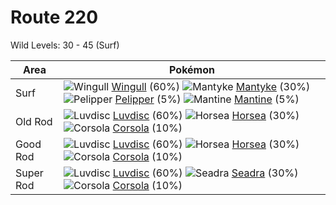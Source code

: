# Route 220
Wild Levels: 30 - 45 (Surf)

Area       | Pokémon
---        | ---
Surf       | ![][278]  [Wingull] (60%) ![][458]  [Mantyke] (30%) ![][279]  [Pelipper] (5%)  ![][226]  [Mantine] (5%)
Old Rod    | ![][370]  [Luvdisc] (60%) ![][116]  [Horsea] (30%) ![][222]  [Corsola] (10%)
Good Rod   | ![][370]  [Luvdisc] (60%) ![][116]  [Horsea] (30%) ![][222]  [Corsola] (10%)
Super Rod  | ![][370]  [Luvdisc] (60%) ![][117]  [Seadra] (30%) ![][222]  [Corsola] (10%)


[116]: https://raw.githubusercontent.com/PokeAPI/sprites/master/sprites/pokemon/116.png "Horsea"
[117]: https://raw.githubusercontent.com/PokeAPI/sprites/master/sprites/pokemon/117.png "Seadra"
[222]: https://raw.githubusercontent.com/PokeAPI/sprites/master/sprites/pokemon/222.png "Corsola"
[226]: https://raw.githubusercontent.com/PokeAPI/sprites/master/sprites/pokemon/226.png "Mantine"
[278]: https://raw.githubusercontent.com/PokeAPI/sprites/master/sprites/pokemon/278.png "Wingull"
[279]: https://raw.githubusercontent.com/PokeAPI/sprites/master/sprites/pokemon/279.png "Pelipper"
[370]: https://raw.githubusercontent.com/PokeAPI/sprites/master/sprites/pokemon/370.png "Luvdisc"
[458]: https://raw.githubusercontent.com/PokeAPI/sprites/master/sprites/pokemon/458.png "Mantyke"
[Horsea]: pokemon_changes/116/
[Seadra]: pokemon_changes/117/
[Corsola]: pokemon_changes/222/
[Mantine]: pokemon_changes/226/
[Wingull]: pokemon_changes/278/
[Pelipper]: pokemon_changes/279/
[Luvdisc]: pokemon_changes/370/
[Mantyke]: pokemon_changes/458/
